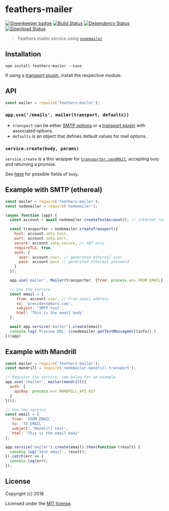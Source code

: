 # feathers-mailer

[![Greenkeeper badge](https://badges.greenkeeper.io/feathersjs-ecosystem/feathers-mailer.svg)](https://greenkeeper.io/)
[![Build Status](https://travis-ci.org/feathersjs-ecosystem/feathers-mailer.png?branch=master)](https://travis-ci.org/feathersjs-ecosystem/feathers-mailer)
[![Dependency Status](https://img.shields.io/david/feathersjs-ecosystem/feathers-mailer.svg?style=flat-square)](https://david-dm.org/feathersjs-ecosystem/feathers-mailer)
[![Download Status](https://img.shields.io/npm/dm/feathers-mailer.svg?style=flat-square)](https://www.npmjs.com/package/feathers-mailer)

> Feathers mailer service using [`nodemailer`](https://github.com/nodemailer/nodemailer)

## Installation

```shell
npm install feathers-mailer --save
```

If using a [transport plugin](https://nodemailer.com/transports/), install the respective module.


## API

```js
const mailer = require('feathers-mailer');
```

### `app.use('/emails', mailer(transport, defaults))`

- `transport` can be either [SMTP options](https://nodemailer.com/smtp/#general-options) or a [transport plugin](https://nodemailer.com/transports/) with associated options.
- `defaults` is an object that defines default values for mail options.

### `service.create(body, params)`

`service.create` is a thin wrapper for [`transporter.sendMail`](https://nodemailer.com/usage/#sending-mail), accepting `body` and returning a promise.

See [here](https://nodemailer.com/message/#commmon-fields) for possible fields of `body`.

## Example with SMTP (ethereal)

```js
const mailer = require('feathers-mailer');
const nodemailer = require('nodemailer');

(async function (app) {
  const account = await nodemailer.createTestAccount(); // internet required

  const transporter = nodemailer.createTransport({
    host: account.smtp.host,
    port: account.smtp.port,
    secure: account.smtp.secure, // 487 only
    requireTLS: true,
    auth: {
      user: account.user, // generated ethereal user
      pass: account.pass // generated ethereal password
    }
  });

  app.use('mailer', Mailer(transporter, {from: process.env.FROM_EMAIL});

  // Use the service
  const email = {
     from: account.user, // From email address
     to: 'president@mars.com',
     subject: 'SMTP test',
     html: 'This is the email body'
  };

  await app.service('mailer').create(email)
  console.log(`Preview URL: ${nodemailer.getTestMessageUrl(info)}`)
})(app)
```

## Example with Mandrill

```js
const mailer = require('feathers-mailer');
const mandrill = require('nodemailer-mandrill-transport');

// Register the service, see below for an example
app.use('/mailer', mailer(mandrill({
  auth: {
    apiKey: process.env.MANDRILL_API_KEY
  }
})));

// Use the service
const email = {
   from: 'FROM_EMAIL',
   to: 'TO_EMAIL',
   subject: 'Mandrill test',
   html: 'This is the email body'
};

app.service('mailer').create(email).then(function (result) {
  console.log('Sent email', result);
}).catch(err => {
  console.log(err);
});
```

## License

Copyright (c) 2018

Licensed under the [MIT license](LICENSE).
